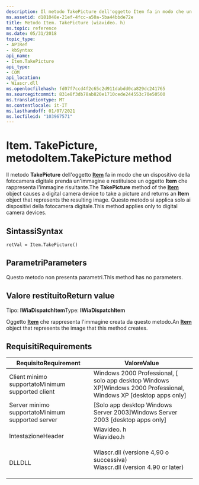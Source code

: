 ```yaml
---
description: Il metodo TakePicture dell'oggetto Item fa in modo che un dispositivo della fotocamera digitale prenda un'immagine e restituisce un oggetto Item che rappresenta l'immagine risultante. Questo metodo si applica solo ai dispositivi della fotocamera digitale.
ms.assetid: d181048e-21ef-4fcc-a50a-5ba44bbde72e
title: Metodo Item. TakePicture (wiavideo. h)
ms.topic: reference
ms.date: 05/31/2018
topic_type:
- APIRef
- kbSyntax
api_name:
- Item.TakePicture
api_type:
- COM
api_location:
- Wiascr.dll
ms.openlocfilehash: fd07f7ccd4f2c65c2d911dabdd0ca829dc241765
ms.sourcegitcommit: 831e8f3db78ab820e1710cede244553c70e50500
ms.translationtype: MT
ms.contentlocale: it-IT
ms.lasthandoff: 01/07/2021
ms.locfileid: "103967571"
---
```

# <a name="itemtakepicture-method"></a><span data-ttu-id="6f738-104">Item. TakePicture, metodo</span><span class="sxs-lookup"><span data-stu-id="6f738-104">Item.TakePicture method</span></span>

<span data-ttu-id="6f738-105">Il metodo **TakePicture** dell'oggetto [**Item**](-wia-item.md) fa in modo che un dispositivo della fotocamera digitale prenda un'immagine e restituisce un oggetto **Item** che rappresenta l'immagine risultante.</span><span class="sxs-lookup"><span data-stu-id="6f738-105">The **TakePicture** method of the [**Item**](-wia-item.md) object causes a digital camera device to take a picture and returns an **Item** object that represents the resulting image.</span></span> <span data-ttu-id="6f738-106">Questo metodo si applica solo ai dispositivi della fotocamera digitale.</span><span class="sxs-lookup"><span data-stu-id="6f738-106">This method applies only to digital camera devices.</span></span>

## <a name="syntax"></a><span data-ttu-id="6f738-107">Sintassi</span><span class="sxs-lookup"><span data-stu-id="6f738-107">Syntax</span></span>


```JScript
retVal = Item.TakePicture()
```



## <a name="parameters"></a><span data-ttu-id="6f738-108">Parametri</span><span class="sxs-lookup"><span data-stu-id="6f738-108">Parameters</span></span>

<span data-ttu-id="6f738-109">Questo metodo non presenta parametri.</span><span class="sxs-lookup"><span data-stu-id="6f738-109">This method has no parameters.</span></span>

## <a name="return-value"></a><span data-ttu-id="6f738-110">Valore restituito</span><span class="sxs-lookup"><span data-stu-id="6f738-110">Return value</span></span>

<span data-ttu-id="6f738-111">Tipo: **IWiaDispatchItem**</span><span class="sxs-lookup"><span data-stu-id="6f738-111">Type: **IWiaDispatchItem**</span></span>

<span data-ttu-id="6f738-112">Oggetto [**Item**](-wia-item.md) che rappresenta l'immagine creata da questo metodo.</span><span class="sxs-lookup"><span data-stu-id="6f738-112">An [**Item**](-wia-item.md) object that represents the image that this method creates.</span></span>

## <a name="requirements"></a><span data-ttu-id="6f738-113">Requisiti</span><span class="sxs-lookup"><span data-stu-id="6f738-113">Requirements</span></span>



| <span data-ttu-id="6f738-114">Requisito</span><span class="sxs-lookup"><span data-stu-id="6f738-114">Requirement</span></span> | <span data-ttu-id="6f738-115">Valore</span><span class="sxs-lookup"><span data-stu-id="6f738-115">Value</span></span> |
|-------------------------------------|---------------------------------------------------------------------------------------------------------------|
| <span data-ttu-id="6f738-116">Client minimo supportato</span><span class="sxs-lookup"><span data-stu-id="6f738-116">Minimum supported client</span></span><br/> | <span data-ttu-id="6f738-117">Windows 2000 Professional, \[ solo app desktop Windows XP\]</span><span class="sxs-lookup"><span data-stu-id="6f738-117">Windows 2000 Professional, Windows XP \[desktop apps only\]</span></span><br/>                                        |
| <span data-ttu-id="6f738-118">Server minimo supportato</span><span class="sxs-lookup"><span data-stu-id="6f738-118">Minimum supported server</span></span><br/> | <span data-ttu-id="6f738-119">\[Solo app desktop Windows Server 2003\]</span><span class="sxs-lookup"><span data-stu-id="6f738-119">Windows Server 2003 \[desktop apps only\]</span></span><br/>                                                          |
| <span data-ttu-id="6f738-120">Intestazione</span><span class="sxs-lookup"><span data-stu-id="6f738-120">Header</span></span><br/>                   | <dl> <span data-ttu-id="6f738-121"><dt>Wiavideo. h</dt></span><span class="sxs-lookup"><span data-stu-id="6f738-121"><dt>Wiavideo.h</dt></span></span> </dl>                         |
| <span data-ttu-id="6f738-122">DLL</span><span class="sxs-lookup"><span data-stu-id="6f738-122">DLL</span></span><br/>                      | <dl> <span data-ttu-id="6f738-123"><dt>Wiascr.dll (versione 4,90 o successiva)</dt></span><span class="sxs-lookup"><span data-stu-id="6f738-123"><dt>Wiascr.dll (version 4.90 or later)</dt></span></span> </dl> |



 

 




